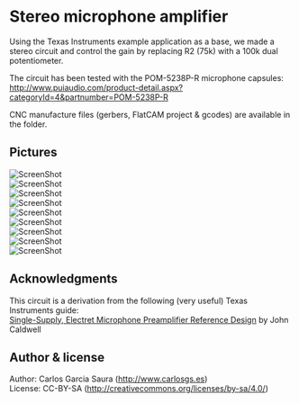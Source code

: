 # Stereo microphone amplifier

Using the Texas Instruments example application as a base, we made a stereo circuit and control the gain by replacing R2 (75k) with a 100k dual potentiometer.  

The circuit has been tested with the POM-5238P-R microphone capsules:  
<http://www.puiaudio.com/product-detail.aspx?categoryId=4&partnumber=POM-5238P-R>  

CNC manufacture files (gerbers, FlatCAM project & gcodes) are available in the <Gerber> folder.  

Pictures  
--
![ScreenShot](pictures/stereo_mic_amplifier.png)  
![ScreenShot](pictures/stereo_mic_amplifier_layout.png)  
![ScreenShot](pictures/cnc_A_drills1.jpg)  
![ScreenShot](pictures/cnc_B_drills2.jpg)  
![ScreenShot](pictures/cnc_C_tracks1.jpg)  
![ScreenShot](pictures/cnc_D_tracks2.jpg)  
![ScreenShot](pictures/cnc_E_finalPCB.jpg)  
![ScreenShot](pictures/stereo_mic_amplifier_assembled1.jpg)  
![ScreenShot](pictures/stereo_mic_amplifier_assembled2.jpg)  

Acknowledgments  
--
This circuit is a derivation from the following (very useful) Texas Instruments guide:  
[Single-Supply, Electret Microphone Preamplifier Reference Design](http://www.ti.com/tool/TIPD181) by John Caldwell  

Author & license  
--
Author: Carlos Garcia Saura (<http://www.carlosgs.es>)  
License: CC-BY-SA (<http://creativecommons.org/licenses/by-sa/4.0/>)  


